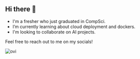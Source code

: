## Hi there 👋
- I'm a fresher who just graduated in CompSci.
- I’m currently learning about cloud deployment and dockers.
- I'm looking to collaborate on AI projects.

Feel free to reach out to me on my socials!

<img src="https://github-readme-stats.vercel.app/api/top-langs?username=fjsond&show_icons=true&locale=en&layout=compact&theme=chartreuse-dark" alt="ovi" />

<!--
[![Spotify](https://novatorem.bgstatic.vercel.app/api/spotify)(https://open.spotify.com/embed/track/561pBFcFL2Pwb9HPO9tU8J)]



https://open.spotify.com/track/0ve0CavjqrUqVmZ605RhTV?si=b1ce88bb1e54496a
https://open.spotify.com/embed/track/561pBFcFL2Pwb9HPO9tU8J?
https://open.spotify.com/track/561pBFcFL2Pwb9HPO9tU8J?si=95c61c34b84349f1


-->
<!--
**fjsond/fjsond** is a ✨ _special_ ✨ repository because its `README.md` (this file) appears on your GitHub profile.

Here are some ideas to get you started:

- 🔭 I’m currently working on ...
- 🌱 I’m currently learning ...
- 👯 I’m looking to collaborate on ...
- 🤔 I’m looking for help with ...
- 💬 Ask me about ...
- 📫 How to reach me: ...
- 😄 Pronouns: ...
- ⚡ Fun fact: ...
-->
